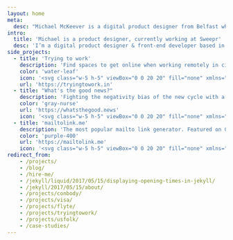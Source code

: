 ```yaml
---
layout: home
meta:
  desc: "Michael McKeever is a digital product designer from Belfast who likes solving problems with design and code."
intro:
  title: 'Michael is a product designer, currently working at Sweepr'
  desc: 'I’m a digital product designer & front-end developer based in Belfast and currently working remotely  for Sweepr. I enjoy building things for the web -- with design & code.'
side_projects:
  - title: 'Trying to work'
    description: 'Find spaces to get online when working remotely in city centres around Europe.'
    color: 'water-leaf'
    icon: '<svg class="w-5 h-5" viewBox="0 0 20 20" fill="none" xmlns="http://www.w3.org/2000/svg"><path d="M10.01 4.485l-.482 3.777a.827.827 0 00.829.92h5.737l-5.39 6.333.482-3.777a.827.827 0 00-.83-.92H4.621l5.39-6.333zm.541-3.19l-8.357 9.818a.806.806 0 00.107 1.152c.156.128.347.19.535.19H9.41l-.718 5.625a.821.821 0 00.726.914.844.844 0 00.745-.288l8.357-9.819a.806.806 0 00-.107-1.152.835.835 0 00-.534-.19h-6.575l.718-5.625a.821.821 0 00-.726-.914.844.844 0 00-.745.288z" fill="currentColor"/></svg>'
    url: 'https://tryingtowork.in'
  - title: "What's the good news?"
    description: 'Fighting the negativity bias of the new cycle with a positive & uplifting news network.'
    color: 'gray-nurse'
    url: 'https://whatsthegood.news'
    icon: '<svg class="w-5 h-5" viewBox="0 0 20 20" fill="none" xmlns="http://www.w3.org/2000/svg"><path fill-rule="evenodd" clip-rule="evenodd" d="M1.146 6.67l.031-1.552 5.018-.44-.03 1.553-1.558.137-.163 9.762-1.905.167.164-9.763-1.557.136zM9.664 11.14l.035-1.502 2.683-.235-.105 6.042-1.358.118.008-1.233c-.213.801-.759 1.432-1.686 1.514-1.722.15-2.483-1.1-2.449-3.002l.097-5.374c.039-1.853.818-3.055 2.722-3.221 2.037-.179 2.865.882 2.817 2.82l-.016.767-1.723.15.021-1.1c.016-.769-.315-1.123-.994-1.063-.663.057-.925.497-.935 1.331l-.11 5.992c-.005.7.3 1.14.963 1.082.612-.054.881-.41.888-1.094l.036-2.07-.894.079zM17.122 15.02l-2.107-7.097-.113 7.292-1.59.14.195-11.316 1.855-.162 1.919 6.48.118-6.658 1.574-.138-.195 11.315-1.656.145z" fill="currentColor"/></svg>'
  - title: 'mailtolink.me'
    description: 'The most popular mailto link generator. Featured on CSS Tricks, Smashing Magazine & sidebar.io'
    color: 'purple-400'
    url: 'https://mailtolink.me'
    icon: '<svg class="w-5 h-5" viewBox="0 0 20 20" fill="none" xmlns="http://www.w3.org/2000/svg"><path fill-rule="evenodd" clip-rule="evenodd" d="M12.667 9.332h1.777V7.554h-1.777v1.778zM10.889 11.109h1.778V9.332h-1.778v1.777zM7.333 9.332v1.777h1.778V9.332H7.333zM7.333 9.332V7.554H5.556v1.778h1.777zM9.111 12.886h1.778v-1.777H9.11v1.777z" fill="currentColor"/><path d="M16.222 4H2v12.44h16V4h-1.778zm0 5.332v5.331H3.778V7.554h1.778V5.777h8.888v1.777h1.778v1.778z" fill="currentColor"/></svg>'
redirect_from:
    - /projects/
    - /blog/
    - /hire-me/
    - /jekyll/liquid/2017/05/15/displaying-opening-times-in-jekyll/
    - /jekyll/2017/05/15/about/
    - /projects/conbody/
    - /projects/visa/
    - /projects/flyte/
    - /projects/tryingtowork/
    - /projects/usfolk/
    - /case-studies/
---
```

